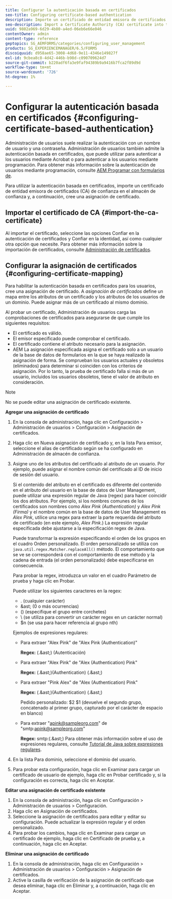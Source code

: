 ```yaml
---
title: Configurar la autenticación basada en certificados
seo-title: Configuring certificate-based authentication
description: Importe un certificado de entidad emisora de certificados (CA) en el almacén de confianza y cree una asignación de certificado para la autenticación basada en certificados.
seo-description: Import a Certificate Authority (CA) certificate into the Trust Store and create a certificate mapping for certificate-based authentication.
uuid: 9802a969-6d29-4b80-a4ed-06eb6e66e046
contentOwner: admin
content-type: reference
geptopics: SG_AEMFORMS/categories/configuring_user_management
products: SG_EXPERIENCEMANAGER/6.5/FORMS
discoiquuid: d958ae65-3008-4d68-9e11-4346e149827f
exl-id: 9cbea8c8-4d42-446b-b98d-c090709624d7
source-git-commit: b220adf6fa3e9faf94389b9a9416b7fca2f89d9d
workflow-type: tm+mt
source-wordcount: '726'
ht-degree: 1%

---
```


# Configurar la autenticación basada en certificados {#configuring-certificate-based-authentication}

Administración de usuarios suele realizar la autenticación con un nombre de usuario y una contraseña. Administración de usuarios también admite la autenticación basada en certificados, que puede utilizar para autenticar a los usuarios mediante Acrobat o para autenticar a los usuarios mediante programación. Para obtener más información sobre la autenticación de usuarios mediante programación, consulte [AEM Programar con formularios de](https://www.adobe.com/go/learn_aemforms_programming_63).

Para utilizar la autenticación basada en certificados, importe un certificado de entidad emisora de certificados (CA) de confianza en el almacén de confianza y, a continuación, cree una asignación de certificado.

## Importar el certificado de CA {#import-the-ca-certificate}

Al importar el certificado, seleccione las opciones Confiar en la autenticación de certificados y Confiar en la identidad, así como cualquier otra opción que necesite. Para obtener más información sobre la importación de certificados, consulte [Administración de certificados](/help/forms/using/admin-help/certificates.md#managing-certificates).

## Configurar la asignación de certificados {#configuring-certificate-mapping}

Para habilitar la autenticación basada en certificados para los usuarios, cree una asignación de certificado. A *asignación de certificados* define un mapa entre los atributos de un certificado y los atributos de los usuarios de un dominio. Puede asignar más de un certificado al mismo dominio.

Al probar un certificado, Administración de usuarios carga las comprobaciones de certificados para asegurarse de que cumple los siguientes requisitos:

* El certificado es válido.
* El emisor especificado puede comprobar el certificado.
* El certificado contiene el atributo necesario para la asignación.
* AEM La asignación especificada asigna el certificado solo a un usuario de la base de datos de formularios en la que se haya realizado la asignación de forma. Se comprueban los usuarios actuales y obsoletos (eliminados) para determinar si coinciden con los criterios de asignación. Por lo tanto, la prueba de certificado falla si más de un usuario, incluidos los usuarios obsoletos, tiene el valor de atributo en consideración.

>[!NOTE]
>
>No se puede editar una asignación de certificado existente.

**Agregar una asignación de certificado**

1. En la consola de administración, haga clic en Configuración > Administración de usuarios > Configuración > Asignación de certificados.
1. Haga clic en Nueva asignación de certificado y, en la lista Para emisor, seleccione el alias de certificado según se ha configurado en Administración de almacén de confianza.
1. Asigne uno de los atributos del certificado al atributo de un usuario. Por ejemplo, puede asignar el nombre común del certificado al ID de inicio de sesión del usuario.

   Si el contenido del atributo en el certificado es diferente del contenido en el atributo del usuario en la base de datos de User Management, puede utilizar una expresión regular de Java (regex) para hacer coincidir los dos atributos. Por ejemplo, si los nombres comunes de los certificados son nombres como *Alex Pink (Authentication)* y *Alex Pink (Firma)* y el nombre común en la base de datos de User Management es *Alex Pink*, utilice una regex para extraer la parte requerida del atributo de certificado (en este ejemplo, *Alex Pink*.) La expresión regular especificada debe ajustarse a la especificación regex de Java.

   Puede transformar la expresión especificando el orden de los grupos en el cuadro Orden personalizado. El orden personalizado se utiliza con `java.util.regex.Matcher.replaceAll()` método. El comportamiento que se ve se corresponderá con el comportamiento de ese método y la cadena de entrada (el orden personalizado) debe especificarse en consecuencia.

   Para probar la regex, introduzca un valor en el cuadro Parámetro de prueba y haga clic en Probar.

   Puede utilizar los siguientes caracteres en la regex:

   * . (cualquier carácter)
   * &amp;ast; (0 o más ocurrencias)
   * () (especifique el grupo entre corchetes)
   * \ (se utiliza para convertir un carácter regex en un carácter normal)
   * $n (se usa para hacer referencia al grupo nth)

   Ejemplos de expresiones regulares:

   * Para extraer &quot;Alex Pink&quot; de &quot;Alex Pink (Authentication)&quot;

      **Regex:** (.&amp;ast;) \(Autenticación\)

   * Para extraer &quot;Alex Pink&quot; de &quot;Alex (Authentication) Pink&quot;

      **Regex:** (.&amp;ast;)\(Authentication\) (.&amp;ast;)

   * Para extraer &quot;Pink Alex&quot; de &quot;Alex (Authentication) Pink&quot;

      **Regex:** (.&amp;ast;)\(Authentication\) (.&amp;ast;)

      Pedido personalizado: $2 $1 (devuelve el segundo grupo, concatenado al primer grupo, capturado por el carácter de espacio en blanco)

   * Para extraer &quot;apink@sampleorg.com&quot; de &quot;smtp:apink@sampleorg.com&quot;

      **Regex:** smtp:(.&amp;ast;)
   Para obtener más información sobre el uso de expresiones regulares, consulte [Tutorial de Java sobre expresiones regulares](https://java.sun.com/docs/books/tutorial/essential/regex/).

1. En la lista Para dominio, seleccione el dominio del usuario.
1. Para probar esta configuración, haga clic en Examinar para cargar un certificado de usuario de ejemplo, haga clic en Probar certificado y, si la configuración es correcta, haga clic en Aceptar.

**Editar una asignación de certificado existente**

1. En la consola de administración, haga clic en Configuración > Administración de usuarios > Configuración.
1. Haga clic en Asignación de certificados.
1. Seleccione la asignación de certificados para editar y editar su configuración. Puede actualizar la expresión regular y el orden personalizado.
1. Para probar los cambios, haga clic en Examinar para cargar un certificado de ejemplo, haga clic en Certificado de prueba y, a continuación, haga clic en Aceptar.

**Eliminar una asignación de certificado**

1. En la consola de administración, haga clic en Configuración > Administración de usuarios > Configuración > Asignación de certificados.
1. Active la casilla de verificación de la asignación de certificado que desea eliminar, haga clic en Eliminar y, a continuación, haga clic en Aceptar.
